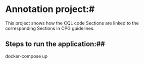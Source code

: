 # Annotation project:#  
This project shows how the CQL code Sections are linked to the corresponding Sections in CPG guidelines. 

## Steps to run the application:##
docker-compose up
